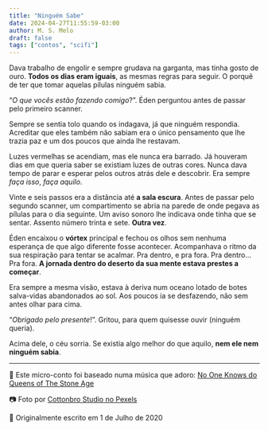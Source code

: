 ```yaml
---
title: "Ninguém Sabe"
date: 2024-04-27T11:55:59-03:00
author: M. S. Melo
draft: false
tags: ["contos", "scifi"]
---
```


Dava trabalho de engolir e sempre grudava na garganta, mas tinha gosto de ouro. **Todos os dias eram iguais**, as mesmas regras para seguir. O porquê de ter que tomar aquelas pílulas ninguém sabia.

“*O que vocês estão fazendo comigo*?”. Éden perguntou antes de passar pelo primeiro scanner.

Sempre se sentia tolo quando os indagava, já que ninguém respondia. Acreditar que eles também não sabiam era o único pensamento que lhe trazia paz e um dos poucos que ainda lhe restavam.

Luzes vermelhas se acendiam, mas ele nunca era barrado. Já houveram dias em que queria saber se existiam luzes de outras cores. Nunca dava tempo de parar e esperar pelos outros atrás dele e descobrir. Era sempre *faça isso*, *faça aquilo*.

Vinte e seis passos era a distância até **a sala escura**. Antes de passar pelo segundo scanner, um compartimento se abria na parede de onde pegava as pílulas para o dia seguinte. Um aviso sonoro lhe indicava onde tinha que se sentar. Assento número trinta e sete. **Outra vez**. 

Éden encaixou o **vórtex** principal e fechou os olhos sem nenhuma esperança de que algo diferente fosse acontecer. Acompanhava o ritmo da sua respiração para tentar se acalmar. Pra dentro, e pra fora. Pra dentro... Pra fora. **A jornada dentro do deserto da sua mente estava prestes a começar**.

Era sempre a mesma visão, estava à deriva num oceano lotado de botes salva-vidas abandonados ao sol. Aos poucos ia se desfazendo, não sem antes olhar para cima.

“*Obrigado pelo presente*!”. Gritou, para quem quisesse ouvir (ninguém queria).

Acima dele, o céu sorria. Se existia algo melhor do que aquilo, **nem ele nem ninguém sabia**.

---

👀 Este micro-conto foi baseado numa música que adoro:  [No One Knows do Queens of The Stone Age](https://www.youtube.com/watch?v=s88r_q7oufE)

📷 Foto por [Cottonbro Studio no Pexels](https://www.pexels.com/photo/close-up-photo-of-man-holding-a-portable-light-8680106/)

📅 Originalmente escrito em 1 de Julho de 2020